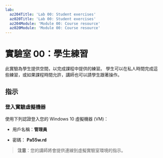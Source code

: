 ```yaml
---
lab:
  az204Title: 'Lab 00: Student exercises'
  az020Title: 'Lab 00: Student exercises'
  az204Module: 'Module 00: Course resource'
  az020Module: 'Module 00: Course resource'
---
```


# 實驗室 00：學生練習

此實驗為學生提供空間，以完成課程中提供的練習。 學生可以在私人時間完成這些練習，或如果課程時間允許，講師也可以請學生跟著操作。

## 指示

### 登入實驗虛擬機器

使用下列認證登入您的 Windows 10 虛擬機器 (VM)：

* 用戶名稱：**管理員**

* 密碼： **Pa55w.rd**

> **注意**：您的講師將會提供連線到虛擬實驗室環境的指示。
